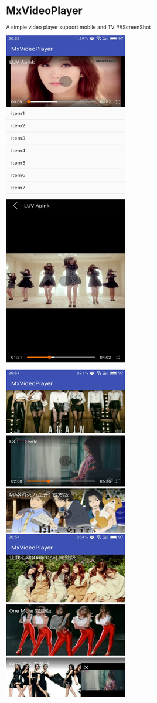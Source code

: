 # MxVideoPlayer
A simple video player support mobile and TV
##ScreenShot
<p>
<img src="screenshot1.jpg" width="325" height="445" />
&nbsp;&nbsp;&nbsp;
<img src="screenshot2.jpg" width="325" height="445" />
<br/>
<br/>
<img src="screenshot3.jpg" width="325" height="445" />
&nbsp;&nbsp;&nbsp;
<img src="screenshot4.jpg" width="325" height="445" />
</p>
